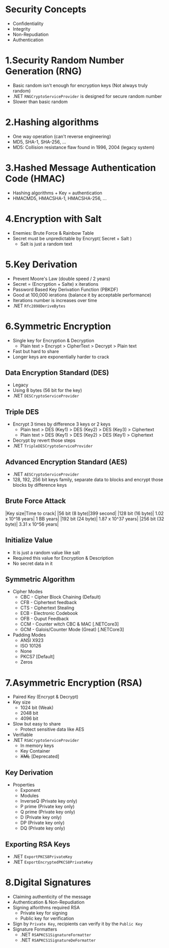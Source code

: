 # Security Concepts
* Confidentiality
* Integrity
* Non-Repudiation
* Authentication

# 1.Security Random Number Generation (RNG)
* Basic random isn't enough for encryption keys (Not always truly random)
* .NET `RNGCryptoServiceProvider` is designed for secure random number
* Slower than basic random

# 2.Hashing algorithms
* One way operation (can't reverse engineering)
* MD5, SHA-1, SHA-256, ...
* MD5: Collision resistance flaw found in 1996, 2004 (legacy system)

# 3.Hashed Message Authentication Code (HMAC)
* Hashing algorithms + Key = authentication
* HMACMD5, HMACSHA-1, HMACSHA-256, ...

# 4.Encryption with Salt
* Enemies: Brute Force & Rainbow Table
* Secret must be unpredictable by Encrypt( Secret + Salt )
	* Salt is just a random text

# 5.Key Derivation
* Prevent Moore's Law (double speed / 2 years)
* Secret = (Encryption + Salte) x iterations
* Password Based Key Derivation Function (PBKDF)
* Good at 100,000 ierations (balance it by acceptable performance)
* Iterations number is increases over time
* .NET `Rfc2898DeriveBytes`

# 6.Symmetric Encryption
* Single key for Encryption & Decryption
	* Plain text > Encrypt > CipherText > Decrypt > Plain text
* Fast but hard to share
* Longer keys are exponentially harder to crack

## Data Encryption Standard (DES)
* Legacy
* Using 8 bytes (56 bit for the key)
* .NET `DESCryptoServiceProvider`

## Triple DES
* Encrypt 3 times by difference 3 keys or 2 keys
	* Plain text > DES (Key1) > DES (Key2) > DES (Key3) > Ciphertext
	* Plain text > DES (Key1) > DES (Key2) > DES (Key1) > Ciphertext
* Decrypt by revert those steps
* .NET `TripleDESCryptoServiceProvider`

## Advanced Encryption Standard (AES)
* .NET `AESCryptoServiceProvider`
* 128, 192, 256 bit keys family, separate data to blocks and encrypt those blocks by difference keys

## Brute Force Attack
|Key size|Time to crack|
|56 bit (8 byte)|399 second|
|128 bit (16 byte)| 1.02 x 10^18 years| 1 BB years|
|192 bit (24 byte)| 1.87 x 10^37 years|
|256 bit (32 byte)| 3.31 x 10^56 years|

## Initialize Value
* It is just a random value like salt
* Required this value for Encryption & Description
* No secret data in it

## Symmetric Algorithm
* Cipher Modes
	* CBC - Cipher Block Chaining (Default)
	* CFB - Ciphertext feedback
	* CTS - Ciphertext Stealing
	* ECB - Electronic Codebook
	* OFB - Ouput Feedback
	* CCM - Counter witch CBC & MAC [.NETCore3]
	* GCM - Galois/Counter Mode (Great) [.NETCore3]
* Padding Modes
	* ANSI X923
	* ISO 10126
	* None
	* PKCS7 [Default]
	* Zeros

# 7.Asymmetric Encryption (RSA)
* Paired Key (Encrypt & Decrypt)
* Key size
	* 1024 bit (Weak)
	* 2048 bit
	* 4096 bit
* Slow but easy to share
	* Protect sensitive data like AES
* Verifiable
* .NET `RSACryptoServiceProvider`
	* In memory keys
	* Key Container
	* ~~XML~~ [Deprecated]

## Key Derivation
* Properties
	* Exponent
	* Modules
	* InverseQ (Private key only)
	* P prime (Private key only)
	* Q prime (Private key only)
	* D (Private key only)
	* DP (Private key only)
	* DQ (Private key only)

## Exporting RSA Keys
* .NET `ExportPKCS8PrivateKey`
* .NET `ExportEncryptedPKCS8PrivateKey`

# 8.Digital Signatures
* Claiming authenticity of the message
* Authentication & Non-Repudiation
* Signing alforithms required RSA
	* Private key for signing
	* Public key for verification
* Sign by `Private Key`, recipients can verify it by the `Public Key`
* Signature Formatters
	* .NET `RSAPKCS1SignatureFormatter`
	* .NET `RSAPKCS1SignatureDeFormatter`